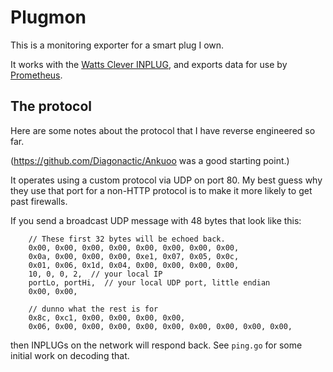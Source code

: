# Plugmon

This is a monitoring exporter for a smart plug I own.

It works with the
[Watts Clever INPLUG](https://www.wattsclever.com.au/products/inplug-wifi-app-controlled-socket),
and exports data for use by [Prometheus](https://prometheus.io/).

## The protocol

Here are some notes about the protocol that I have reverse engineered so far.

(https://github.com/Diagonactic/Ankuoo was a good starting point.)

It operates using a custom protocol via UDP on port 80. My best guess why
they use that port for a non-HTTP protocol is to make it more likely to
get past firewalls.

If you send a broadcast UDP message with 48 bytes that look like this:
```
	// These first 32 bytes will be echoed back.
	0x00, 0x00, 0x00, 0x00, 0x00, 0x00, 0x00, 0x00,
	0x0a, 0x00, 0x00, 0x00, 0xe1, 0x07, 0x05, 0x0c,
	0x01, 0x06, 0x1d, 0x04, 0x00, 0x00, 0x00, 0x00,
	10, 0, 0, 2,  // your local IP
	portLo, portHi,  // your local UDP port, little endian
	0x00, 0x00,

	// dunno what the rest is for
	0x8c, 0xc1, 0x00, 0x00, 0x00, 0x00,
	0x06, 0x00, 0x00, 0x00, 0x00, 0x00, 0x00, 0x00, 0x00, 0x00,
```

then INPLUGs on the network will respond back. See `ping.go` for some
initial work on decoding that.
